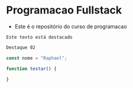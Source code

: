 # Programacao Fullstack

- Este é o repositório do curso de programacao

`Este texto está destacado`

```txt
Destaque 02
```

```javascript
const nome = "Raphael";

function testar() {

}
```

